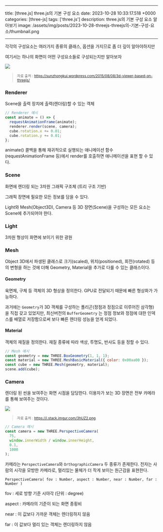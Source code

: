 

---
title: [three.js] three.js의 기본 구성 요소
date: 2023-10-28 10:33:17.518 +0000
categories: [three-js]
tags: ['three.js']
description: three.js의 기본 구성 요소 알아보기
image: /assets/img/posts/2023-10-28-threejs-threejs의-기본-구성-요소/thumbnail.png

---

각각의 구성요소는 여러가지 종류의 클래스, 옵션을 가지므로 좀 더 깊이 알아야하지만

여기서는 하나의 화면이 어떤 구성요소들로 구성되는지만 알아보자

![](/assets/img/posts/2023-10-28-threejs-threejs의-기본-구성-요소/img0.png)

> <small>자료 출처 : https://sunzhongkui.wordpress.com/2015/08/08/3d-viewer-based-on-threejs/</small>

### Renderer

Scene을 출력 장치에 출력(렌더링)할 수 있는 객체
```javascript
// Renderer 예시
const animate = () => {
  requestAnimationFrame(animate);
  renderer.render(scene, camera);
  cube.rotation.x += 0.01;
  cube.rotation.y += 0.01;
};
```

animate()
콜백을 통해 재귀적으로 실행되는 애니메이션 함수(requestAnimationFrame 등)에서 render를 호출하면 애니메이션을 표현 할 수 있다.

### Scene

화면에 렌더링 되는 3차원 그래픽 구조체 (트리 구조 기반)

그래픽 장면에 필요한 모든 정보를 담을 수 있다.

Light와 Mesh(Object3D), Camera 등 3D 장면(Scene)을 구성하는 모든 요소는 Scene에 추가되어야 한다.

### Light

3차원 형상이 화면에 보이기 위한 광원

### Mesh

Object 3D에서 파생된 클래스로 크기(scaled), 위치(positioned), 회전(rotated) 등의 변형을 하는 것에 더해 Geometry, Material을 추가로 다룰 수 있는 클래스이다.

#### Geometry 
육면체, 구체 등 객체의 3D 형상을 정의한다. GPU로 전달되기 때문에 빠른 형상화가 가능하다.

과거에는 `Geometry`가 3D 객체를 구성하는 폴리곤(정점과 정점으로 이루어진 삼각형)을 직접 갖고 있었지만, 
최신버전의 `BufferGeometry` 는 정점 정보와 정점에 대한 인덱스를 배열로 저장함으로써 보다 빠른 렌더링 성능을 얻게 되었다. 

#### Material
객체의 재질을 정의한다. 재질 종류에 따라 색상, 투명도, 반사도 등을 정할 수 있다. 

```javascript
// Mesh 예시
const geometry = new THREE.BoxGeometry(1, 1, 1);
const material = new THREE.MeshBasicMaterial({ color: 0x00aa00 });
const cube = new THREE.Mesh(geometry, material);
scene.add(cube);
```

### Camera

렌더링 된 씬을 보여주는 화면 시점을 담당한다.
이용자가 보는 3D 장면은 전부 카메라를 통해 보여주는 것이다.

![](/assets/img/posts/2023-10-28-threejs-threejs의-기본-구성-요소/img1.png)
> <small>자료 출처 : https://i.stack.imgur.com/3hUZ2.png</small>

```javascript
// Camera 예시
const camera = new THREE.PerspectiveCamera(
  75,
  window.innerWidth / window.innerHeight,
  0.1,
  1000
);
```

카메라는 `PerspectiveCamera`와 `OrthographicCamera` 두 종류가 존재한다.
전자는 사람의 시각을 모방한 카메라로, 멀리있는 물체가 더 작게 보이는 원근감을 표현한다.

`PerspectiveCamera( fov : Number, aspect : Number, near : Number, far : Number )`

fov : 세로 방향 기준 시야각 (단위 : degree)

aspect : 카메라의 기준이 되는 화면 종횡비

near : 이 값보다 가까운 객체는 렌더링하지 않음

far : 이 값보다 멀리 있는 객체는 렌더링하지 않음

        